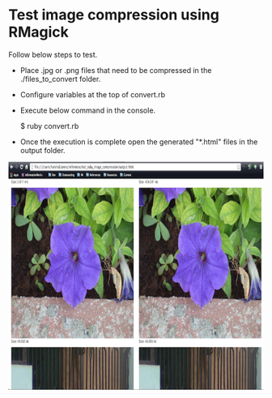 Test image compression using RMagick
====

Follow below steps to test.

* Place .jpg or .png files that need to be compressed in the ./files_to_convert folder.
* Configure variables at the top of convert.rb
* Execute below command in the console.

    $ ruby convert.rb

* Once the execution is complete open the generated "*.html" files in the output folder.

<img src="https://raw.githubusercontent.com/harshalbhakta/test_rmagick_image_compression/master/screenshot.png" width="800px" height="450px" />
